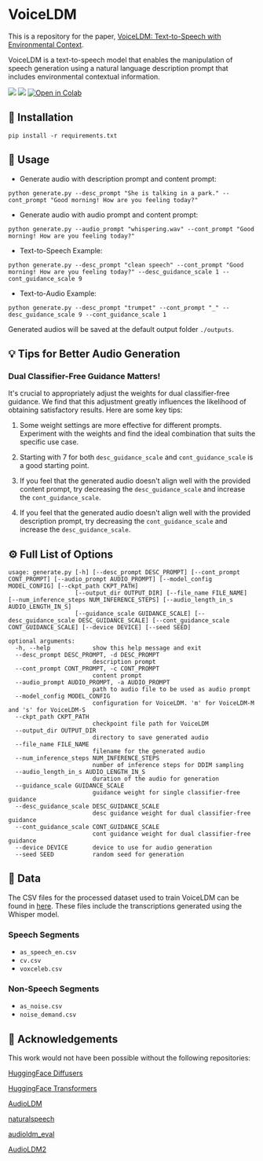 # VoiceLDM

This is a repository for the paper, [VoiceLDM: Text-to-Speech with Environmental Context](https://arxiv.org/abs/2309.13664).

VoiceLDM is a text-to-speech model that enables the manipulation of speech generation using a natural language description prompt that includes environmental contextual information.

<a href='https://voiceldm.github.io/'><img src='https://img.shields.io/badge/Project-Page-Green'></a>  <a href='https://arxiv.org/abs/2309.13664'><img src='https://img.shields.io/badge/Paper-Arxiv-red'></a> [![Open in Colab](https://colab.research.google.com/assets/colab-badge.svg)](https://colab.research.google.com/drive/15iFqvZL4cBeJcQaoq4j2sjnbcUjeaPMo?usp=sharing)


## 🔧 Installation
```shell
pip install -r requirements.txt
```

## 📖 Usage

- Generate audio with description prompt and content prompt:
```shell
python generate.py --desc_prompt "She is talking in a park." --cont_prompt "Good morning! How are you feeling today?"
```

- Generate audio with audio prompt and content prompt:
```shell
python generate.py --audio_prompt "whispering.wav" --cont_prompt "Good morning! How are you feeling today?"
```

- Text-to-Speech Example:
```shell
python generate.py --desc_prompt "clean speech" --cont_prompt "Good morning! How are you feeling today?" --desc_guidance_scale 1 --cont_guidance_scale 9
```

- Text-to-Audio Example:
```shell
python generate.py --desc_prompt "trumpet" --cont_prompt "_" --desc_guidance_scale 9 --cont_guidance_scale 1
```

Generated audios will be saved at the default output folder `./outputs`.

## 💡 Tips for Better Audio Generation

### Dual Classifier-Free Guidance Matters!

It's crucial to appropriately adjust the weights for dual classifier-free guidance. We find that this adjustment greatly influences the likelihood of obtaining satisfactory results. Here are some key tips:

1. Some weight settings are more effective for different prompts. Experiment with the weights and find the ideal combination that suits the specific use case.

2. Starting with 7 for both `desc_guidance_scale` and `cont_guidance_scale` is a good starting point.

2. If you feel that the generated audio doesn't align well with the provided content prompt, try decreasing the `desc_guidance_scale` and increase the `cont_guidance_scale`.

3. If you feel that the generated audio doesn't align well with the provided description prompt, try decreasing the `cont_guidance_scale` and increase the `desc_guidance_scale`.

## ⚙️ Full List of Options
```console
usage: generate.py [-h] [--desc_prompt DESC_PROMPT] [--cont_prompt CONT_PROMPT] [--audio_prompt AUDIO_PROMPT] [--model_config MODEL_CONFIG] [--ckpt_path CKPT_PATH]
                   [--output_dir OUTPUT_DIR] [--file_name FILE_NAME] [--num_inference_steps NUM_INFERENCE_STEPS] [--audio_length_in_s AUDIO_LENGTH_IN_S]
                   [--guidance_scale GUIDANCE_SCALE] [--desc_guidance_scale DESC_GUIDANCE_SCALE] [--cont_guidance_scale CONT_GUIDANCE_SCALE] [--device DEVICE] [--seed SEED]

optional arguments:
  -h, --help            show this help message and exit
  --desc_prompt DESC_PROMPT, -d DESC_PROMPT
                        description prompt
  --cont_prompt CONT_PROMPT, -c CONT_PROMPT
                        content prompt
  --audio_prompt AUDIO_PROMPT, -a AUDIO_PROMPT
                        path to audio file to be used as audio prompt
  --model_config MODEL_CONFIG
                        configuration for VoiceLDM. 'm' for VoiceLDM-M and 's' for VoiceLDM-S
  --ckpt_path CKPT_PATH
                        checkpoint file path for VoiceLDM
  --output_dir OUTPUT_DIR
                        directory to save generated audio
  --file_name FILE_NAME
                        filename for the generated audio
  --num_inference_steps NUM_INFERENCE_STEPS
                        number of inference steps for DDIM sampling
  --audio_length_in_s AUDIO_LENGTH_IN_S
                        duration of the audio for generation
  --guidance_scale GUIDANCE_SCALE
                        guidance weight for single classifier-free guidance
  --desc_guidance_scale DESC_GUIDANCE_SCALE
                        desc guidance weight for dual classifier-free guidance
  --cont_guidance_scale CONT_GUIDANCE_SCALE
                        cont guidance weight for dual classifier-free guidance
  --device DEVICE       device to use for audio generation
  --seed SEED           random seed for generation
```

## 💾 Data

The CSV files for the processed dataset used to train VoiceLDM can be found in [here](https://github.com/glory20h/voiceldm-data). These files include the transcriptions generated using the Whisper model.

### Speech Segments
- `as_speech_en.csv`
- `cv.csv`
- `voxceleb.csv`

### Non-Speech Segments
- `as_noise.csv`
- `noise_demand.csv`

## 🙏 Acknowledgements
This work would not have been possible without the following repositories:

[HuggingFace Diffusers](https://github.com/huggingface/diffusers)

[HuggingFace Transformers](https://github.com/huggingface/transformers)

[AudioLDM](https://github.com/haoheliu/AudioLDM)

[naturalspeech](https://github.com/heatz123/naturalspeech)

[audioldm_eval](https://github.com/haoheliu/audioldm_eval)

[AudioLDM2](https://github.com/haoheliu/AudioLDM2)